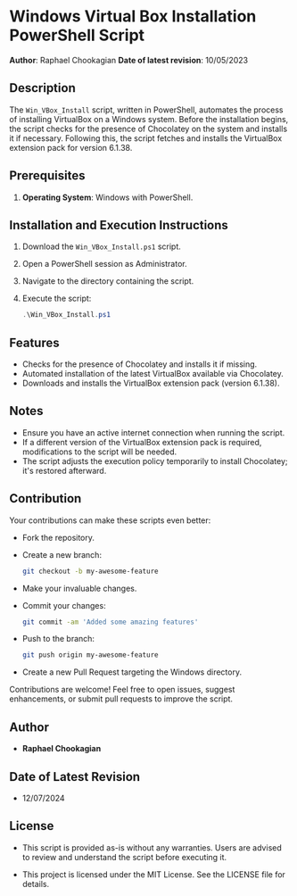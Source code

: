 # Windows Virtual Box Installation PowerShell Script

**Author**: Raphael Chookagian
**Date of latest revision**: 10/05/2023

## Description

The `Win_VBox_Install` script, written in PowerShell, automates the process of installing VirtualBox on a Windows system. Before the installation begins, the script checks for the presence of Chocolatey on the system and installs it if necessary. Following this, the script fetches and installs the VirtualBox extension pack for version 6.1.38.

## Prerequisites

1. **Operating System**: Windows with PowerShell.

## Installation and Execution Instructions

1. Download the `Win_VBox_Install.ps1` script.
2. Open a PowerShell session as Administrator.
3. Navigate to the directory containing the script.
4. Execute the script:

   ```powershell
   .\Win_VBox_Install.ps1
   ```

## Features

- Checks for the presence of Chocolatey and installs it if missing.
- Automated installation of the latest VirtualBox available via Chocolatey.
- Downloads and installs the VirtualBox extension pack (version 6.1.38).

## Notes

- Ensure you have an active internet connection when running the script.
- If a different version of the VirtualBox extension pack is required, modifications to the script will be needed.
- The script adjusts the execution policy temporarily to install Chocolatey; it's restored afterward.






## **Contribution**

Your contributions can make these scripts even better:

- Fork the repository.
- Create a new branch:

  ```bash
  git checkout -b my-awesome-feature
  ```

- Make your invaluable changes.
- Commit your changes:

  ```bash
  git commit -am 'Added some amazing features'
  ```

- Push to the branch:

  ```bash
  git push origin my-awesome-feature
  ```

- Create a new Pull Request targeting the Windows directory.

Contributions are welcome! Feel free to open issues, suggest enhancements, or submit pull requests to improve the script.

## **Author**

- **Raphael Chookagian**

## **Date of Latest Revision**

- 12/07/2024

## **License**

- This script is provided as-is without any warranties. Users are advised to review and understand the script before executing it.

- This project is licensed under the MIT License. See the LICENSE file for details.
